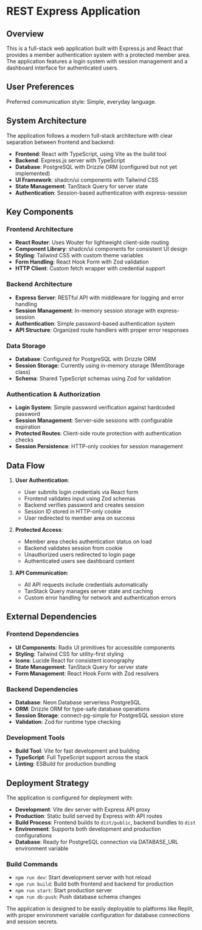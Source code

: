 # REST Express Application

## Overview

This is a full-stack web application built with Express.js and React that provides a member authentication system with a protected member area. The application features a login system with session management and a dashboard interface for authenticated users.

## User Preferences

Preferred communication style: Simple, everyday language.

## System Architecture

The application follows a modern full-stack architecture with clear separation between frontend and backend:

- **Frontend**: React with TypeScript, using Vite as the build tool
- **Backend**: Express.js server with TypeScript
- **Database**: PostgreSQL with Drizzle ORM (configured but not yet implemented)
- **UI Framework**: shadcn/ui components with Tailwind CSS
- **State Management**: TanStack Query for server state
- **Authentication**: Session-based authentication with express-session

## Key Components

### Frontend Architecture
- **React Router**: Uses Wouter for lightweight client-side routing
- **Component Library**: shadcn/ui components for consistent UI design
- **Styling**: Tailwind CSS with custom theme variables
- **Form Handling**: React Hook Form with Zod validation
- **HTTP Client**: Custom fetch wrapper with credential support

### Backend Architecture
- **Express Server**: RESTful API with middleware for logging and error handling
- **Session Management**: In-memory session storage with express-session
- **Authentication**: Simple password-based authentication system
- **API Structure**: Organized route handlers with proper error responses

### Data Storage
- **Database**: Configured for PostgreSQL with Drizzle ORM
- **Session Storage**: Currently using in-memory storage (MemStorage class)
- **Schema**: Shared TypeScript schemas using Zod for validation

### Authentication & Authorization
- **Login System**: Simple password verification against hardcoded password
- **Session Management**: Server-side sessions with configurable expiration
- **Protected Routes**: Client-side route protection with authentication checks
- **Session Persistence**: HTTP-only cookies for session management

## Data Flow

1. **User Authentication**:
   - User submits login credentials via React form
   - Frontend validates input using Zod schemas
   - Backend verifies password and creates session
   - Session ID stored in HTTP-only cookie
   - User redirected to member area on success

2. **Protected Access**:
   - Member area checks authentication status on load
   - Backend validates session from cookie
   - Unauthorized users redirected to login page
   - Authenticated users see dashboard content

3. **API Communication**:
   - All API requests include credentials automatically
   - TanStack Query manages server state and caching
   - Custom error handling for network and authentication errors

## External Dependencies

### Frontend Dependencies
- **UI Components**: Radix UI primitives for accessible components
- **Styling**: Tailwind CSS for utility-first styling
- **Icons**: Lucide React for consistent iconography
- **State Management**: TanStack Query for server state
- **Form Management**: React Hook Form with Zod resolvers

### Backend Dependencies
- **Database**: Neon Database serverless PostgreSQL
- **ORM**: Drizzle ORM for type-safe database operations
- **Session Storage**: connect-pg-simple for PostgreSQL session store
- **Validation**: Zod for runtime type checking

### Development Tools
- **Build Tool**: Vite for fast development and building
- **TypeScript**: Full TypeScript support across the stack
- **Linting**: ESBuild for production bundling

## Deployment Strategy

The application is configured for deployment with:

- **Development**: Vite dev server with Express API proxy
- **Production**: Static build served by Express with API routes
- **Build Process**: Frontend builds to `dist/public`, backend bundles to `dist`
- **Environment**: Supports both development and production configurations
- **Database**: Ready for PostgreSQL connection via DATABASE_URL environment variable

### Build Commands
- `npm run dev`: Start development server with hot reload
- `npm run build`: Build both frontend and backend for production
- `npm run start`: Start production server
- `npm run db:push`: Push database schema changes

The application is designed to be easily deployable to platforms like Replit, with proper environment variable configuration for database connections and session secrets.